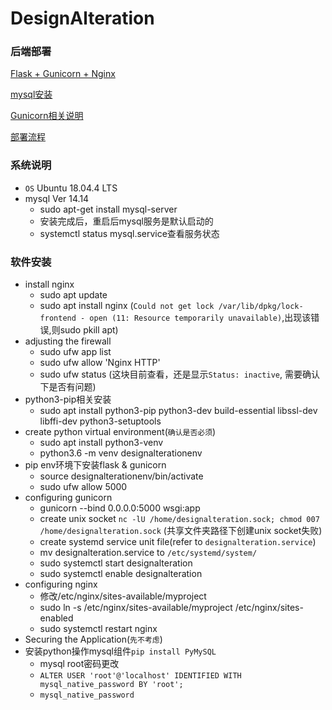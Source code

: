 # DesignAlteration

### 后端部署
[Flask + Gunicorn + Nginx](https://juejin.im/entry/5b3ebfadf265da0fa8671f08)

[mysql安装](https://blog.csdn.net/weixx3/article/details/80782479)

[Gunicorn相关说明](https://lenciel.com/2013/08/why-you-need-something-like-gunicorn/)

[部署流程](https://www.digitalocean.com/community/tutorials/how-to-serve-flask-applications-with-gunicorn-and-nginx-on-ubuntu-18-04)

### 系统说明
- `OS` Ubuntu 18.04.4 LTS
- mysql Ver 14.14
  - sudo apt-get install mysql-server
  - 安装完成后，重启后mysql服务是默认启动的
  - systemctl status mysql.service查看服务状态
### 软件安装
- install nginx
  - sudo apt update
  - sudo apt install nginx (`Could not get lock /var/lib/dpkg/lock-frontend - open (11: Resource temporarily unavailable)`,出现该错误,则sudo pkill apt)
- adjusting the firewall
  - sudo ufw app list
  - sudo ufw allow 'Nginx HTTP'
  - sudo ufw status (这块目前查看，还是显示`Status: inactive`, 需要确认下是否有问题)
- python3-pip相关安装
  - sudo apt install python3-pip python3-dev build-essential libssl-dev libffi-dev python3-setuptools
- create python virtual environment(`确认是否必须`)
  - sudo apt install python3-venv
  - python3.6 -m venv designalterationenv
- pip env环境下安装flask & gunicorn
  - source designalterationenv/bin/activate
  - sudo ufw allow 5000
- configuring gunicorn
  - gunicorn --bind 0.0.0.0:5000 wsgi:app
  - create unix socket `nc -lU /home/designalteration.sock; chmod 007 /home/designalteration.sock` (共享文件夹路径下创建unix socket失败)
  - create systemd service unit file(refer to `designalteration.service`)
  - mv designalteration.service to `/etc/systemd/system/`
  - sudo systemctl start designalteration
  - sudo systemctl enable designalteration
- configuring nginx
  - 修改/etc/nginx/sites-available/myproject
  - sudo ln -s /etc/nginx/sites-available/myproject /etc/nginx/sites-enabled
  - sudo systemctl restart nginx
- Securing the Application(`先不考虑`)
- 安装python操作mysql组件`pip install PyMySQL`
  - mysql root密码更改
  - `ALTER USER 'root'@'localhost' IDENTIFIED WITH mysql_native_password BY 'root';`
  - `mysql_native_password`